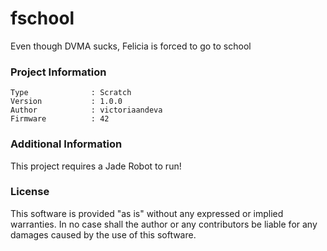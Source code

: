 fschool
================

Even though DVMA sucks, Felicia is forced to go to school

### Project Information
```
Type              : Scratch
Version           : 1.0.0
Author            : victoriaandeva
Firmware          : 42
```

### Additional Information
This project requires a Jade Robot to run!

### License
This software is provided "as is" without any expressed or implied warranties.  In no case shall the author or any contributors be liable for any damages caused by the use of this software.

